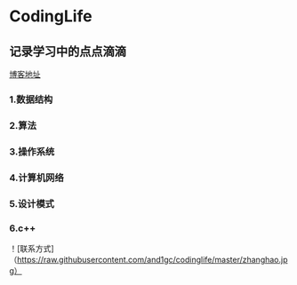 # CodingLife
## 记录学习中的点点滴滴

[博客地址](https://blog.csdn.net/u013213317)


### 1.数据结构
### 2.算法
### 3.操作系统
### 4.计算机网络
### 5.设计模式
### 6.c++





















！[联系方式]（https://raw.githubusercontent.com/and1gc/codinglife/master/zhanghao.jpg）



